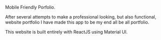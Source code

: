 Mobile Friendly Porfolio.

After several attempts to make a professional looking, but also functional, website portfolio I have made this app to be my end all be all portfolio.

This website is built entirely with ReactJS using Material UI. 

